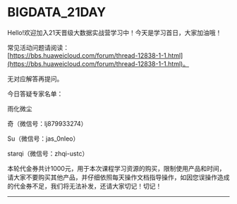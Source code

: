# BIGDATA_21DAY


Hello!欢迎加入21天晋级大数据实战营学习中！今天是学习首日，大家加油哦！

常见活动问题请阅读：   
[https://bbs.huaweicloud.com/forum/thread-12838-1-1.html](https://bbs.huaweicloud.com/forum/thread-12838-1-1.html)。    

无对应解答再提问。

今日答疑专家名单：

雨化微尘

奇（微信号：lj879933274）

Su（微信号：jas_0nleo）

starqi（微信号：zhqi-ustc）

本轮代金券共计1000元，用于本次课程学习资源的购买，限制使用产品和时间，请大家不要购买其他产品，并仔细依照每天操作文档指导操作，如因您误操作造成的代金券不足，我们将无法补发，还请大家切记！切记！

------------------


